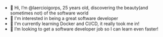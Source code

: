 - 👋 Hi, I’m @laercioigorps, 25 years old, discovering the beauty(and sometimes not) of the software world
- 👀 I'm interested in being a great software developer
- 🌱 I'm currently learning Docker and CI/CD, it really took me in!
- 💞️ I’m looking to get a software developer job so I can learn even faster!
<!---- 📫 How to reach me? 


laercioigorps/laercioigorps is a ✨ special ✨ repository because its `README.md` (this file) appears on your GitHub profile.
You can click the Preview link to take a look at your changes.
--->
